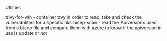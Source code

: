 Utilities

trivy-for-win - container trvy in order to read, take and check the vulnerabilities for a specific aks
bicep-scan - read the Apiversions used from a bicep file and compare them with azure to know if the apiversion in use is update or not
